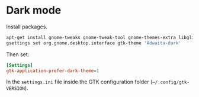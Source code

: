 # Dark mode

Install packages.

```bash
apt-get install gnome-tweaks gnome-tweak-tool gnome-themes-extra libglib2.0-bin
gsettings set org.gnome.desktop.interface gtk-theme 'Adwaita-dark'
```

Then set:

```ini
[Settings]
gtk-application-prefer-dark-theme=1
```

In the `settings.ini` file inside the GTK configuration folder (`~/.config/gtk-VERSION`).
